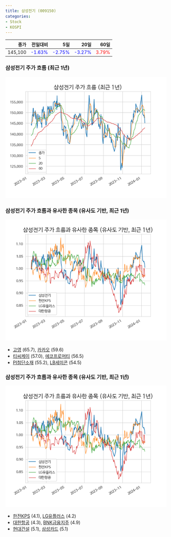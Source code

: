 ```yaml
---
title: 삼성전기 (009150)
categories:
- Stock
- KOSPI
---
```


|종가|전일대비|5일|20일|60일|
|---:|-------:|--:|---:|---:|
|145,100|<span style="color: blue">-1.63%</span>|<span style="color: blue">-2.75%</span>|<span style="color: blue">-3.27%</span>|<span style="color: red">3.79%</span>|

<!-- more -->
### 삼성전기 주가 흐름 (최근 1년)
![009150](/assets/images/stock/009150.png)


### 삼성전기 주가 흐름과 유사한 종목 (유사도 기반, 최근 1년)
![009150](/assets/images/stock/009150_sim.png)

- [고영](/098460/) (65.7), [카카오](/035720/) (59.6)
- [티씨케이](/064760/) (57.0), [에코프로머티](/450080/) (56.5)
- [PI첨단소재](/178920/) (55.2), [LB세미콘](/061970/) (54.5)


### 삼성전기 주가 흐름과 유사한 종목 (유사도 기반, 최근 1년)
![009150](/assets/images/stock/009150_sim.png)

- [한전KPS](/051600/) (4.1), [LG유플러스](/032640/) (4.2)
- [대한항공](/003490/) (4.3), [BNK금융지주](/138930/) (4.9)
- [현대건설](/000720/) (5.1), [삼성카드](/029780/) (5.1)